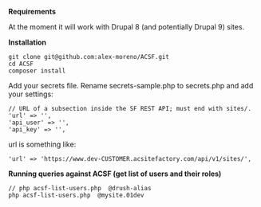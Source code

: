 
**Requirements**

At the moment it will work with Drupal 8 (and potentially Drupal 9) sites.

**Installation**

```
git clone git@github.com:alex-moreno/ACSF.git
cd ACSF
composer install
```

Add your secrets file. Rename secrets-sample.php to secrets.php and add your settings:

```
// URL of a subsection inside the SF REST API; must end with sites/.
'url' => '',
'api_user' => '',
'api_key' => '',
```

url is something like:

```
'url' => 'https://www.dev-CUSTOMER.acsitefactory.com/api/v1/sites/',
```

**Running queries against ACSF (get list of users and their roles)**

```
// php acsf-list-users.php  @drush-alias
php acsf-list-users.php  @mysite.01dev
```
